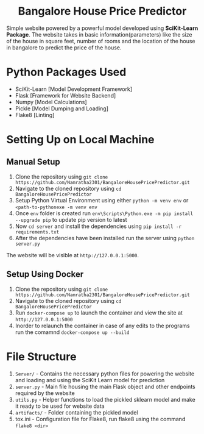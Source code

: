 <h1 align="center"> Bangalore House Price Predictor </h1>

<p> Simple website powered by a powerful model developed using <b>SciKit-Learn Package</b>. The website takes in basic information(parameters) like the size of the house in square feet, number of rooms and the location of the house in bangalore to predict the price of the house.</p>

<h1> Python Packages Used </h1>
  
- SciKit-Learn [Model Development Framework]
- Flask [Framework for Website Backend]
- Numpy [Model Calculations]
- Pickle [Model Dumping and Loading]
- Flake8 [Linting]

<h1> Setting Up on Local Machine </h1>

<h2> Manual Setup </h2>

1. Clone the repository using `git clone https://github.com/Namratha2301/BangaloreHousePricePredictor.git`
2. Navigate to the cloned repository using `cd BangaloreHousePricePredictor`
3. Setup Python Virtual Environment using either `python -m venv env` or `<path-to-pythonexe -m venv env`
4. Once `env` folder is created run `env\Scripts\Python.exe -m pip install --upgrade pip` to update pip version to latest
5. Now `cd server` and install the dependencies using  `pip install -r requirements.txt`
6. After the dependencies have been installed run the server using `python server.py`

The website will be visible at `http://127.0.0.1:5000`.

<h2> Setup Using Docker </h2>

1. Clone the repository using `git clone https://github.com/Namratha2301/BangaloreHousePricePredictor.git`
2. Navigate to the cloned repository using `cd BangaloreHousePricePredictor`
3. Run `docker-compose up` to launch the container and view the site at `http://127.0.0.1:5000`
4. Inorder to relaunch the container in case of any edits to the programs run the comamnd `docker-compose up --build`

<h1> File Structure </h1>

1. `Server/` - Contains the necessary python files for powering the website and loading and using the SciKit Learn model for prediction
  1. `server.py` - Main file housing the main Flask object and other endpoints required by the website
  2. `utils.py` - Helper functions to load the pickled sklearn model and make it ready to be used for website data
  3. `artifacts/` - Folder containing the pickled model
2. tox.ini - Configuration file for Flake8, run flake8 using the command `flake8 <dir>`
